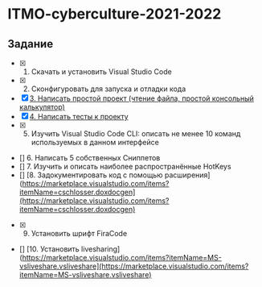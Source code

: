 # ITMO-cyberculture-2021-2022

## Задание

- [x] 1. Скачать и установить Visual Studio Code
- [x] 2. Сконфигуровать для запуска и отладки кода
- [x] [3. Написать простой проект (чтение файла, простой консольный калькулятор)](https://github.com/Lopa10ko/ITMO-cyberculture-2021-2022/blob/main/console_calculator.py)
- [x] [4. Написать тесты к проекту](https://github.com/Lopa10ko/ITMO-cyberculture-2021-2022/blob/main/unittesting_console_calculator.py)
- [x] 5. Изучить Visual Studio Code CLI: описать не менее 10 команд используемых в данном интерфейсе
- [] 6. Написать 5 собственных Сниппетов
- [] 7. Изучить и описать наиболее распространённые HotKeys
- []  [8. Задокументировать код с помощью расширения](https://marketplace.visualstudio.com/items?itemName=cschlosser.doxdocgen](https://marketplace.visualstudio.com/items?itemName=cschlosser.doxdocgen)
- [x] 9. Установить шрифт FiraCode
- []  [10. Установить livesharing](https://marketplace.visualstudio.com/items?itemName=MS-vsliveshare.vsliveshare](https://marketplace.visualstudio.com/items?itemName=MS-vsliveshare.vsliveshare) 
